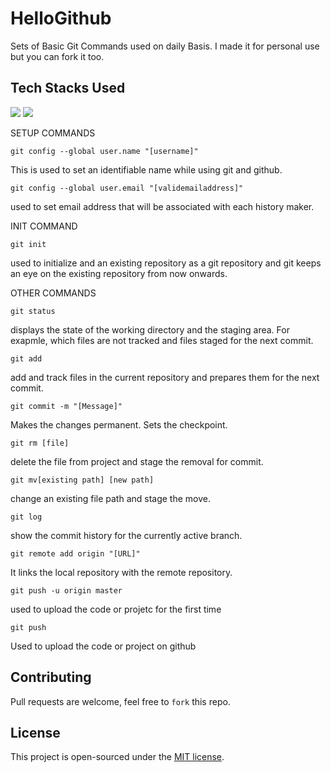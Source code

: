 # HelloGithub
Sets of Basic Git Commands used on daily Basis.
I made it for personal use but you can fork it too.

## Tech Stacks Used
<a target="_blank" href="https://git-scm.com/"><img src="https://img.shields.io/badge/GIT-E44C30?style=for-the-badge&logo=git&logoColor=white"></img></a>
<a target="_blank" href="https://github.com/"><img src="https://img.shields.io/badge/GitHub-100000?style=for-the-badge&logo=github&logoColor=white"></img></a>

SETUP COMMANDS

```
git config --global user.name "[username]"
```
This is used to set an identifiable name while using git and github.
```
git config --global user.email "[validemailaddress]"
```
used to set email address that will be associated with each history maker.

INIT COMMAND

```
git init
```
used to initialize and an existing repository as a git repository and 
git keeps an eye on the existing repository from now onwards.

OTHER COMMANDS
 
```
git status
```
displays the state of the working directory and the staging area.
 For exapmle, which files are not tracked and files staged for the next commit.

```
git add
```
add and track files in the current repository and prepares them for the next commit.

```
git commit -m "[Message]"
```
 Makes the changes permanent. Sets the checkpoint.

```
git rm [file]
```
delete the file from project and stage the removal for commit.

```
git mv[existing path] [new path]
```
change an existing file path and stage the move.

```
git log
```
show the commit history for the currently active branch.

```
git remote add origin "[URL]"
```
It links the local repository with the remote repository. 

```
git push -u origin master
```
used to upload the code or projetc for the first time

```
git push 
```
Used to upload the code or project on github

## Contributing
Pull requests are welcome, feel free to ```fork``` this repo.

## License
This project is open-sourced under the [MIT license]().
